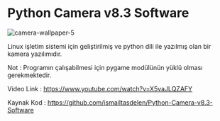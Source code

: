 # Python Camera v8.3 Software

![camera-wallpaper-5](https://cloud.githubusercontent.com/assets/15425071/18813473/ccdc1546-8303-11e6-804f-9ede9c727584.jpg)

Linux işletim sistemi için geliştirilmiş ve python dili ile yazılmış
olan bir kamera yazılımıdır.

Not : Programın çalışabilmesi için pygame modülünün yüklü olması
gerekmektedir.

Video Link : https://www.youtube.com/watch?v=X5vaJLQZAFY

Kaynak Kod : https://github.com/ismailtasdelen/Python-Camera-v8.3-Software
